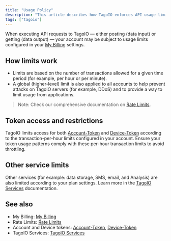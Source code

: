 ```yaml
---
title: "Usage Policy"
description: "This article describes how TagoIO enforces API usage limits, how transaction rate limits apply to accounts and tokens, and where to find related documentation and plan-based service limits."
tags: ["tagoio"]
---
```

When executing API requests to TagoIO — either posting (data input) or getting (data output) — your account may be subject to usage limits configured in your [My Billing](https://admin.tago.io/account/billing) settings.

## How limits work
- Limits are based on the number of transactions allowed for a given time period (for example, per hour or per minute).
- A global (higher-level) limit is also applied to all accounts to help prevent attacks on TagoIO servers (for example, DDoS) and to provide a way to limit usage from applications.

> Note: Check our comprehensive documentation on [Rate Limits](/tagoio/rate-limits-hard-limits).

## Token access and restrictions
TagoIO limits access for both [Account-Token](/tagoio/account/account-token) and [Device-Token](/tagoio/devices/device-token) according to the transaction-per-hour limits configured in your account. Ensure your token usage patterns comply with these per-hour transaction limits to avoid throttling.

## Other service limits
Other services (for example: data storage, SMS, email, and Analysis) are also limited according to your plan settings. Learn more in the [TagoIO Services](/tagoio/services/services-overview) documentation.

## See also
- My Billing: [My Billing](https://admin.tago.io/account/billing)  
- Rate Limits: [Rate Limits](/tagoio/rate-limits-hard-limits)  
- Account and Device tokens: [Account-Token](/tagoio/account/account-token), [Device-Token](/tagoio/devices/device-token)  
- TagoIO Services: [TagoIO Services](/tagoio/services/services-overview)